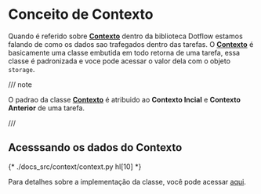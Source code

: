 # Conceito de Contexto

Quando é referido sobre **[Contexto](https://dotflow-io.github.io/dotflow/nav/reference/context/)** dentro da biblioteca Dotflow estamos falando de como os dados sao trafegados dentro das tarefas. O **[Contexto](https://dotflow-io.github.io/dotflow/nav/reference/context/)** é basicamente uma classe embutida em todo retorna de uma tarefa, essa classe é padronizada e voce pode acessar o valor dela com o objeto `storage`.

/// note

O padrao da classe **[Contexto](https://dotflow-io.github.io/dotflow/nav/reference/context/)** é atribuido ao **Contexto Incial** e **Contexto Anterior** de uma tarefa. 

///

## Acesssando os dados do Contexto

{* ./docs_src/context/context.py hl[10] *}

Para detalhes sobre a implementação da classe, você pode acessar [aqui](https://dotflow-io.github.io/dotflow/nav/reference/context/ "Classe Contexto").